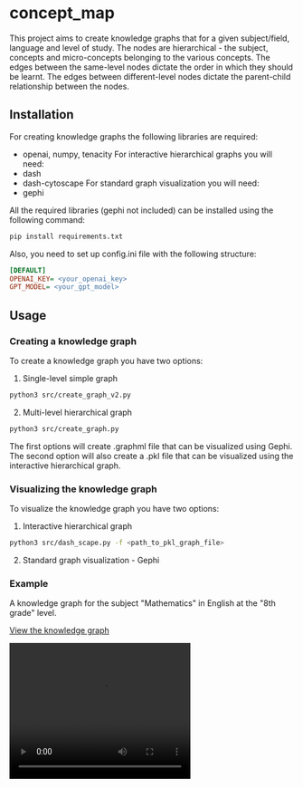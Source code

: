 # concept_map

This project aims to create knowledge graphs that for a given subject/field, language and level of study. The nodes are hierarchical - the subject, concepts and micro-concepts belonging to the various concepts. The edges between the same-level nodes dictate the order in which they should be learnt. The edges between different-level nodes dictate the parent-child relationship between the nodes.

## Installation

For creating knowledge graphs the following libraries are required:
- openai, numpy, tenacity
For interactive hierarchical graphs you will need:
- dash
- dash-cytoscape
For standard graph visualization you will need:
- gephi

All the required libraries (gephi not included) can be installed using the following command:
```bash
pip install requirements.txt
```

Also, you need to set up config.ini file with the following structure:
```ini
[DEFAULT]
OPENAI_KEY= <your_openai_key>
GPT_MODEL= <your_gpt_model>
```

## Usage

### Creating a knowledge graph

To create a knowledge graph you have two options:

1. Single-level simple graph
```bash
python3 src/create_graph_v2.py
```

2. Multi-level hierarchical graph
```bash
python3 src/create_graph.py
```

The first options will create .graphml file that can be visualized using Gephi. The second option will also create a .pkl file that can be visualized using the interactive hierarchical graph.

### Visualizing the knowledge graph

To visualize the knowledge graph you have two options:

1. Interactive hierarchical graph
```bash 
python3 src/dash_scape.py -f <path_to_pkl_graph_file>
```

2. Standard graph visualization - Gephi

### Example

A knowledge graph for the subject "Mathematics" in English at the "8th grade" level.

[View the knowledge graph](docs/third_graph.pdf)

<video width="320" height="240" controls>
  <source src="docs/graph_video.webm" type="video/webm">
  Your browser does not support the video tag.
</video>



